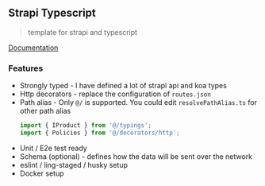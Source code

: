 ## Strapi Typescript

> template for strapi and typescript

[Documentation](https://pong420.github.io/strapi-ts/)

### Features

- Strongly typed - I have defined a lot of strapi api and koa types
- Http decorators - replace the configuration of `routes.json`
- Path alias - Only `@/` is supported. You could edit `resolvePathAlias.ts` for other path alias
  ```ts
  import { IProduct } from '@/typings';
  import { Policies } from '@/decorators/http';
  ```
- Unit / E2e test ready
- Schema (optional) - defines how the data will be sent over the network
- eslint / ling-staged / husky setup
- Docker setup
